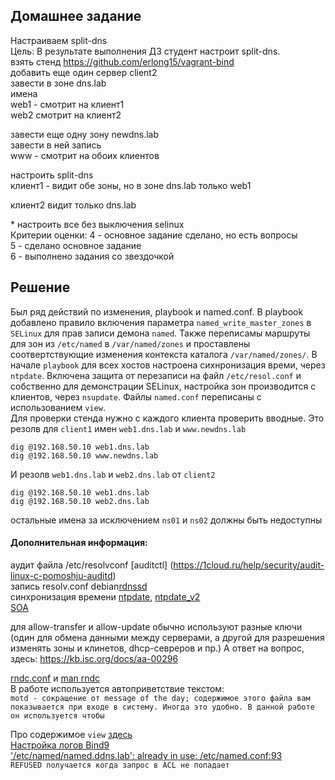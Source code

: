 ## Домашнее задание  
Настраиваем split-dns  
Цель: В результате выполнения ДЗ студент настроит split-dns.  
взять стенд https://github.com/erlong15/vagrant-bind  
добавить еще один сервер client2  
завести в зоне dns.lab  
имена  
web1 - смотрит на клиент1  
web2 смотрит на клиент2  
  
завести еще одну зону newdns.lab  
завести в ней запись  
www - смотрит на обоих клиентов  
  
настроить split-dns  
клиент1 - видит обе зоны, но в зоне dns.lab только web1  
  
клиент2 видит только dns.lab  
  
\* настроить все без выключения selinux  
Критерии оценки: 4 - основное задание сделано, но есть вопросы  
5 - сделано основное задание  
6 - выполнено задания со звездочкой  
  
## Решение    
Был ряд действий по изменения, playbook и named.conf. В playbook добавлено правило включения параметра `named_write_master_zones` в `SELinux` для прав записи демона `named`. Также переписамы маршруты для зон из `/etc/named` в `/var/named/zones` и проставлены соотвертствующие изменения контекста каталога `/var/named/zones/`. В начале `playbook` для всех хостов настроена сихнронизация времи, через `ntpdate`. Включена защита от перезаписи на файл `/etc/resol.conf` и собственно для демонстрации SELinux, настройка зон производится с клиентов, через `nsupdate`. Файлы `named.conf` переписаны с использованием `view`.     
Для проверки стенда нужно с каждого клиента проверить вводные. Это резолв для `client1` имен `web1.dns.lab` и `www.newdns.lab`  
```
dig @192.168.50.10 web1.dns.lab
dig @192.168.50.10 www.newdns.lab
```
И резолв `web1.dns.lab` и `web2.dns.lab` от `client2`  
```
dig @192.168.50.10 web1.dns.lab
dig @192.168.50.10 web2.dns.lab
```
остальные имена за исключением `ns01` и `ns02` должны быть недоступны  


#### Дополнительная информация:
аудит файла /etc/resolvconf [auditctl] (https://1cloud.ru/help/security/audit-linux-c-pomoshju-auditd)  
запись resolv.conf debian[rdnssd](https://linux.die.net/man/8/rdnssd)  
синхронизация времени [ntpdate](https://serveradmin.ru/ustanovka-nastroyka-i-sinhronizatsiya-vremeni-v-centos/), [ntpdate_v2](https://serveradmin.ru/ntpdate-pool-ntp-org/)  
[SOA](http://www.bog.pp.ru/work/bind.html)  

для allow-transfer и allow-update обычно используют разные ключи (один для обмена данными между серверами, а другой для разрешения изменять зоны и клинетов, dhcp-севреров и пр.)
А ответ  на вопрос,  здесь: https://kb.isc.org/docs/aa-00296
  
[rndc.conf](https://access.redhat.com/documentation/en-us/red_hat_enterprise_linux/4/html/reference_guide/s2-bind-rndc-configuration-rndcconf) и [man rndc](https://linux.die.net/man/8/rndc)  
В работе используется автоприветствие текстом:  
```motd - сокращение от message of the day; содержимое этого файла вам показывается при входе в систему. Иногда это удобно. В данной работе он используется чтобы```

Про содержимое `view` [здесь](https://kb.isc.org/docs/aa-00295)   
[Настройка логов Bind9](https://ixnfo.com/bind9-logging.html)    
['/etc/named/named.ddns.lab': already in use: /etc/named.conf:93](https://lists.isc.org/pipermail/bind-users/2016-January/096095.html)   
```REFUSED получается когда запрос в ACL не попадает```   
